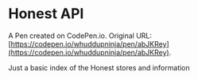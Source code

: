 # Honest API

A Pen created on CodePen.io. Original URL: [https://codepen.io/whuddupninja/pen/abJKRey](https://codepen.io/whuddupninja/pen/abJKRey).

Just a basic index of the Honest stores and information
